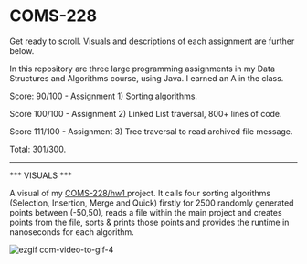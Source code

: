 # COMS-228

Get ready to scroll. Visuals and descriptions of each assignment are further below.

In this repository are three large programming assignments in my Data Structures and Algorithms course, using Java. I earned an A in the class.

Score: 90/100 - Assignment 1) Sorting algorithms.

Score 100/100 - Assignment 2) Linked List traversal, 800+ lines of code. 

Score 111/100 - Assignment 3) Tree traversal to read archived file message.

Total: 301/300.

___________

*** VISUALS ***

A visual of my <a href="https://github.com/mccnick/COMS-228/tree/main/src/edu/iastate/cs228/hw1"> COMS-228/hw1 </a> project. It calls four sorting algorithms (Selection, Insertion, Merge and Quick) firstly for 2500 randomly generated points between (-50,50), reads a file within the main project and creates points from the file, sorts & prints those points and provides the runtime in nanoseconds for each algorithm.

![ezgif com-video-to-gif-4](https://github.com/mccnick/COMS-228/assets/91184284/3ef76668-03c0-4715-ab7e-664b561c23fc)
